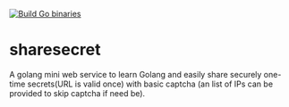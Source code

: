 [![Build Go binaries](https://github.com/sourcefrenchy/sharesecret/actions/workflows/release.yaml/badge.svg)](https://github.com/sourcefrenchy/sharesecret/actions/workflows/release.yaml)

# sharesecret
A golang mini web service to learn Golang and easily share securely one-time secrets(URL is valid once) with basic captcha (an list of IPs can be provided to skip captcha if need be).
